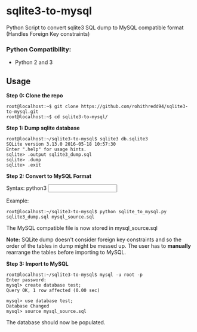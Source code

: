 # sqlite3-to-mysql
Python Script to convert sqlite3 SQL dump to MySQL compatible format (Handles Foreign Key constraints)

### Python Compatibility:
* Python 2 and 3

## Usage
**Step 0: Clone the repo**
    
    root@localhost:~$ git clone https://github.com/rohithredd94/sqlite3-to-mysql.git
    root@localhost:~$ cd sqlite3-to-mysql/
**Step 1: Dump sqlite database**

    root@localhost:~/sqlite3-to-mysql$ sqlite3 db.sqlite3
    SQLite version 3.13.0 2016-05-18 10:57:30
    Enter ".help" for usage hints.
    sqlite> .output sqlite3_dump.sql
    sqlite> .dump
    sqlite> .exit

**Step 2: Convert to MySQL Format**

Syntax: python3 <input sql file> <output sql file>

Example:

    root@localhost:~/sqlite3-to-mysql$ python sqlite_to_mysql.py sqlite3_dump.sql mysql_source.sql

The MySQL compatible file is now stored in mysql_source.sql

**Note:** SQLite dump doesn't consider foreign key constraints and so the order of the tables in dump might be messed up. The user has to **manually** rearrange the tables before importing to MySQL.

**Step 3: Import to MySQL**

    root@localhost:~/sqlite3-to-mysql$ mysql -u root -p
    Enter password:
    mysql> create database test;
    Query OK, 1 row affected (0.00 sec)

    mysql> use database test;
    Database Changed
    mysql> source mysql_source.sql

The database should now be populated.
